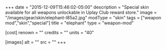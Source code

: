 +++
date = "2015-12-09T15:46:02-05:00"
description = "Special skin available for all weapons unlockable in Uplay Club reward store."
image = "/images/gear/skin/elephant-l85a2.jpg"
modType = "skin"
tags = ["weapon mod","skin","special"]
title = "elephant"
type = "weapon-mod"

[cost]
  renown = ""
  credits = ""
  units = "40"

[images]
  alt = ""
  src = ""
+++
